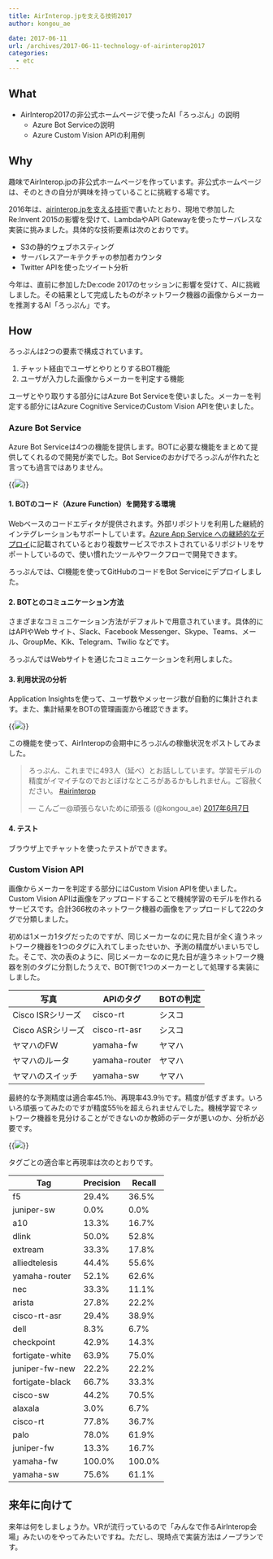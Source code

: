 ```yaml
---
title: AirInterop.jpを支える技術2017
author: kongou_ae

date: 2017-06-11
url: /archives/2017-06-11-technology-of-airinterop2017
categories:
  - etc
---
```


## What

- AirInterop2017の非公式ホームページで使ったAI「ろっぷん」の説明
  - Azure Bot Serviceの説明
  - Azure Custom Vision APIの利用例

## Why

趣味でAirInterop.jpの非公式ホームページを作っています。非公式ホームページは、そのときの自分が興味を持っていることに挑戦する場です。

2016年は、[airinterop.jpを支える技術](https://aimless.jp/blog/archives/2016-06-11-the-technology-to-support-airinterop/)で書いたとおり、現地で参加したRe:Invent 2015の影響を受けて、LambdaやAPI Gatewayを使ったサーバレスな実装に挑みました。具体的な技術要素は次のとおりです。

  - S3の静的ウェブホスティング
  - サーバレスアーキテクチャの参加者カウンタ
  - Twitter APIを使ったツイート分析

今年は、直前に参加したDe:code 2017のセッションに影響を受けて、AIに挑戦しました。その結果として完成したものがネットワーク機器の画像からメーカーを推測するAI「ろっぷん」です。

## How

ろっぷんは2つの要素で構成されています。

1. チャット経由でユーザとやりとりするBOT機能
1. ユーザが入力した画像からメーカーを判定する機能

ユーザとやり取りする部分にはAzure Bot Serviceを使いました。メーカーを判定する部分にはAzure Cognitive ServiceのCustom Vision APIを使いました。

### Azure Bot Service

Azure Bot Serviceは4つの機能を提供します。BOTに必要な機能をまとめて提供してくれるので開発が楽でした。Bot Serviceのおかげでろっぷんが作れたと言っても過言ではありません。

{{<img src="./../../images/2017-06-11-001.png">}}

#### 1. BOTのコード（Azure Function）を開発する環境
Webベースのコードエディタが提供されます。外部リポジトリを利用した継続的インテグレーションもサポートしています。[Azure App Service への継続的なデプロイ](https://docs.microsoft.com/ja-jp/azure/app-service-web/app-service-continuous-deployment)に記載されているとおり複数サービスでホストされているリポジトリをサポートしているので、使い慣れたツールやワークフローで開発できます。

ろっぷんでは、CI機能を使ってGitHubのコードをBot Serviceにデプロイしました。

#### 2. BOTとのコミュニケーション方法

さまざまなコミュニケーション方法がデフォルトで用意されています。具体的にはAPIやWeb サイト、Slack、Facebook Messenger、Skype、Teams、メール、GroupMe、Kik、Telegram、Twilio などです。

ろっぷんではWebサイトを通じたコミュニケーションを利用しました。

#### 3. 利用状況の分析

Application Insightsを使って、ユーザ数やメッセージ数が自動的に集計されます。また、集計結果をBOTの管理画面から確認できます。

{{<img src="./../../images/2017-06-11-002.png">}}

この機能を使って、AirInteropの会期中にろっぷんの稼働状況をポストしてみました。

<blockquote class="twitter-tweet" data-lang="ja"><p lang="ja" dir="ltr">ろっぷん、これまでに493人（延べ）とお話ししています。学習モデルの精度がイマイチなのでおとぼけなところがあるかもしれません。ご容赦ください。 <a href="https://twitter.com/hashtag/airinterop?src=hash">#airinterop</a></p>&mdash; こんごー@頑張らないために頑張る (@kongou_ae) <a href="https://twitter.com/kongou_ae/status/872478210927214592">2017年6月7日</a></blockquote>
<script async src="//platform.twitter.com/widgets.js" charset="utf-8"></script>


#### 4. テスト

ブラウザ上でチャットを使ったテストができます。

### Custom Vision API

画像からメーカーを判定する部分にはCustom Vision APIを使いました。Custom Vision APIは画像をアップロードすることで機械学習のモデルを作れるサービスです。合計366枚のネットワーク機器の画像をアップロードして22のタグで分類しました。

初めは1メーカ1タグだったのですが、同じメーカーなのに見た目が全く違うネットワーク機器を1つのタグに入れてしまったせいか、予測の精度がいまいちでした。そこで、次の表のように、同じメーカーなのに見た目が違うネットワーク機器を別のタグに分割したうえで、BOT側で1つのメーカーとして処理する実装にしました。

|写真|APIのタグ|BOTの判定|
|---|---------|----------|
|Cisco ISRシリーズ|cisco-rt|シスコ|
|Cisco ASRシリーズ|cisco-rt-asr|シスコ|
|ヤマハのFW|yamaha-fw|ヤマハ|
|ヤマハのルータ|yamaha-router|ヤマハ|
|ヤマハのスイッチ|yamaha-sw|ヤマハ|

最終的な予測精度は適合率45.1％、再現率43.9％です。精度が低すぎます。いろいろ頑張ってみたのですが精度55％を超えられませんでした。機械学習でネットワーク機器を見分けることができないのか教師のデータが悪いのか、分析が必要です。

{{<img src="./../../images/2017-06-11-003.png">}}

タグごとの適合率と再現率は次のとおりです。

|Tag|Precision|Recall|
|---|---------|------|
|f5	|29.4%	|36.5%
|juniper-sw	|0.0%	|0.0%
|a10	|13.3%	|16.7%
|dlink	|50.0%	|52.8%
|extream	|33.3%	|17.8%
|alliedtelesis	|44.4%	|55.6%
|yamaha-router	|52.1%	|62.6%
|nec	|33.3%	|11.1%
|arista	|27.8%	|22.2%
|cisco-rt-asr	|29.4%	|38.9%
|dell	|8.3%	|6.7%
|checkpoint	|42.9%	|14.3%
|fortigate-white	|63.9%	|75.0%
|juniper-fw-new	|22.2%	|22.2%
|fortigate-black	|66.7%	|33.3%
|cisco-sw	|44.2%	|70.5%
|alaxala	|3.0%	|6.7%
|cisco-rt	|77.8%	|36.7%
|palo	|78.0%	|61.9%
|juniper-fw	|13.3%	|16.7%
|yamaha-fw	|100.0%	|100.0%
|yamaha-sw	|75.6%	|61.1%

## 来年に向けて

来年は何をしましょうか。VRが流行っているので「みんなで作るAirInterop会場」みたいのをやってみたいですね。ただし、現時点で実装方法はノープランです。